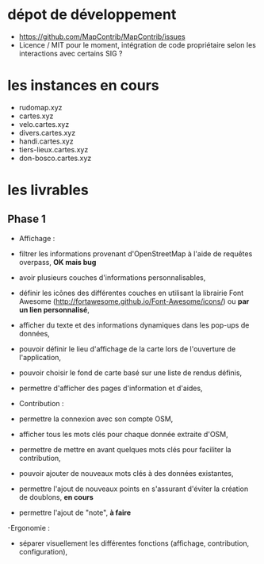 # dépot de développement
- https://github.com/MapContrib/MapContrib/issues
- Licence / MIT pour le moment, intégration de code propriétaire selon les interactions avec certains SIG ?

# les instances en cours
- rudomap.xyz
- cartes.xyz
- velo.cartes.xyz
- divers.cartes.xyz
- handi.cartes.xyz
- tiers-lieux.cartes.xyz
- don-bosco.cartes.xyz

# les livrables
## Phase 1
- Affichage :
 - filtrer les informations provenant d'OpenStreetMap à l'aide de requêtes overpass, **OK mais bug**
 - avoir plusieurs couches d'informations personnalisables,
 - définir les icônes des différentes couches en utilisant la librairie Font Awesome (http://fortawesome.github.io/Font-Awesome/icons/) ou **par un lien personnalisé**,
 - afficher du texte et des informations dynamiques dans les pop-ups de données,
 - pouvoir définir le lieu d'affichage de la carte lors de l'ouverture de l'application,
 - pouvoir choisir le fond de carte basé sur une liste de rendus définis,
 - permettre d'afficher des pages d'information et d'aides,

- Contribution :
 - permettre la connexion avec son compte OSM,
 - afficher tous les mots clés pour chaque donnée extraite d'OSM,
 - permettre de mettre en avant quelques mots clés pour faciliter la contribution,
 - pouvoir ajouter de nouveaux mots clés à des données existantes,
 - permettre l'ajout de nouveaux points en s'assurant d'éviter la création de doublons, **en cours**
 - permettre l'ajout de "note", **à faire**

-Ergonomie :
 - séparer visuellement les différentes fonctions (affichage, contribution, configuration),
